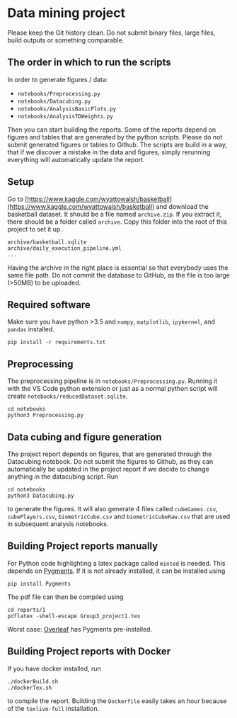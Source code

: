 # Data mining project

Please keep the Git history clean. Do not submit binary files, large files, build outputs or something comparable.

## The order in which to run the scripts

In order to generate figures / data:

- `notebooks/Preprocessing.py`
- `notebooks/Datacubing.py`
- `notebooks/AnalysisBasicPlots.py`
- `notebooks/AnalysisTDWeights.py`

Then you can start building the reports.
Some of the reports depend on figures and tables that are generated by the python scripts.
Please do not submit generated figures or tables to Github.
The scripts are build in a way, that if we discover a mistake in the data and figures, simply rerunning everything will automatically update the report.

## Setup

Go to [https://www.kaggle.com/wyattowalsh/basketball](https://www.kaggle.com/wyattowalsh/basketball) and download the basketball dataset. It should be a file named `archive.zip`. If you extract it, there should be a folder called `archive`. Copy this folder into the root of this project to set it up.

```console
archive/basketball.sqlite
archive/daily_execution_pipeline.yml
...
```

Having the archive in the right place is essential so that everybody uses the same file path. Do not commit the database to GitHub, as the file is too large (>50MB) to be uploaded.

## Required software

Make sure you have python >3.5 and `numpy`, `matplotlib`, `ipykernel`, and `pandas` installed.

```console
pip install -r requirements.txt
```

## Preprocessing

The preprocessing pipeline is in `notebooks/Preprocessing.py`. Running it with the VS Code python extension or just as a normal python script will create `notebooks/reducedDataset.sqlite`.

```console
cd notebooks
python3 Preprocessing.py
```

## Data cubing and figure generation

The project report depends on figures, that are generated through the Datacubing notebook.
Do not submit the figures to Github, as they can automatically be updated in the project report if we decide to change anything in the datacubing script.
Run

```console
cd notebooks
python3 Datacubing.py
```

to generate the figures. It will also generate 4 files called `cubeGames.csv`, `cubePlayers.csv`, `biometricCube.csv` and `biometricCubeRaw.csv` that are used in subsequent analysis notebooks.

## Building Project reports manually

For Python code highlighting a latex package called `minted` is needed. This depends on [Pygments](https://pygments.org/). If it is not already installed, it can be installed using

```console
pip install Pygments
```

The pdf file can then be compiled using

```console
cd reports/1
pdflatex -shell-escape Group3_project1.tex
```

Worst case: [Overleaf](https://www.overleaf.com/) has Pygments pre-installed.

## Building Project reports with Docker

If you have docker installed, run

```console
./dockerBuild.sh
./dockerTex.sh
```

to compile the report. Building the `Dockerfile` easily takes an hour because of the `texlive-full` installation.
